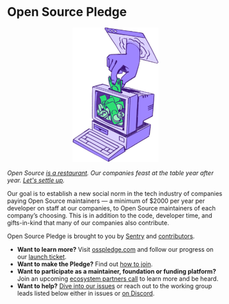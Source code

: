 # Open Source Pledge

<p align="center">
  <a href="https://osspledge.com">
    <img src="public/images/piggybank.png" alt="A hand puts bills into a computer monitor" width="200px">
  </a>
</p>

_Open Source [is a restaurant][restaurant]. Our companies feast at the table year
after year. [Let's settle up][osp]._

Our goal is to establish a new social norm in the tech industry of companies paying Open Source maintainers — a minimum
of $2000 per year per developer on staff at our companies, to Open Source maintainers of each company’s choosing. This
is in addition to the code, developer time, and gifts-in-kind that many of our companies also contribute.

Open Source Pledge is brought to you by [Sentry][sentry] and [contributors][contributors].

* **Want to learn more?** Visit [osspledge.com](https://osspledge.com) and follow our progress on our [launch
  ticket](launch-ticket).
* **Want to make the Pledge?** Find out [how to join](https://osspledge.com/join/).
* **Want to participate as a maintainer, foundation or funding platform?** Join an upcoming [ecosystem partners
  call](https://cal.com/osspledge/ecosystem-call) to learn more and be heard.
* **Want to help?** [Dive into our issues][issues] or reach out to the working group leads listed below either in issues
  or [on Discord][discord].

[contributors]: (https://github.com/opensourcepledge/osspledge.com/graphs/contributors).
[discord]: https://discord.gg/svH5XzDsBd
[issues]: https://github.com/opensourcepledge/osspledge.com/issues
[launch-ticket]: https://github.com/opensourcepledge/osspledge.com/issues/4
[osp]: https://osspledge.com/
[restaurant]: https://openpath.chadwhitacre.com/2024/open-source-is-a-restaurant/
[sentry]: https://sentry.io/welcome/
